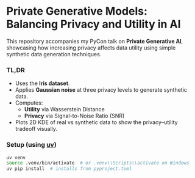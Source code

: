 # Private Generative Models: Balancing Privacy and Utility in AI


This repository accompanies my PyCon talk on **Private Generative AI**, showcasing how increasing privacy affects data utility using simple synthetic data generation techniques.

### TL,DR

- Uses the **Iris dataset**.
- Applies **Gaussian noise** at three privacy levels to generate synthetic data.
- Computes:
  - **Utility** via Wasserstein Distance
  - **Privacy** via Signal-to-Noise Ratio (SNR)
- Plots 2D KDE of real vs synthetic data to show the privacy–utility tradeoff visually.

### Setup (using [uv](https://github.com/astral-sh/uv))

```bash
uv venv
source .venv/bin/activate  # or .venv\\Scripts\\activate on Windows
uv pip install  # installs from pyproject.toml
```